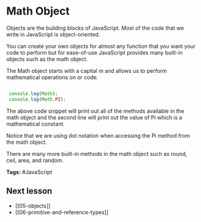 # Math Object
Objects are the building blocks of JavaScript. Most of the code that we write in JavaScript is object-oriented.

You can create your own objects for almost any function that you want your code to perform but for ease-of-use JavaScript provides many built-in objects such as the math object.

The Math object starts with a capital m and allows us to perform mathematical operations on or code.

```js

 console.log(Math);
 console.log(Math.PI);

```

The above code snippet will print out all of the methods available in the math object and the second line will print out the value of Pi which is a mathematical constant.

Notice that we are using dot notation when accessing the Pi method from the math object.

There are many more built-in methods in the math object such as round, ceil, area, and random.

**Tags:** #JavaScript  

## Next lesson
- [[05-objects]]
- [[06-primitive-and-reference-types]]

